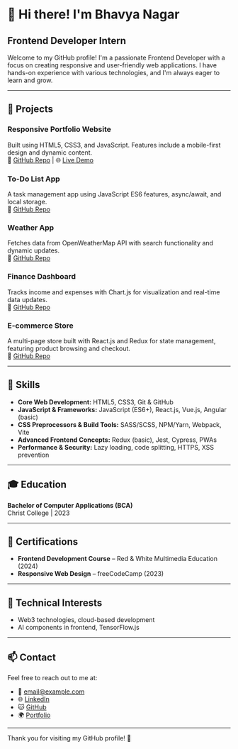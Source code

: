 # 👋 Hi there! I'm Bhavya Nagar

## Frontend Developer Intern

Welcome to my GitHub profile! I'm a passionate Frontend Developer with a focus on creating responsive and user-friendly web applications. I have hands-on experience with various technologies, and I'm always eager to learn and grow.

---

## 🚀 Projects

### **Responsive Portfolio Website**
Built using HTML5, CSS3, and JavaScript. Features include a mobile-first design and dynamic content.  
🔗 [GitHub Repo](https://github.com/example/portfolio) | 🌐 [Live Demo](https://example.com)

### **To-Do List App**
A task management app using JavaScript ES6 features, async/await, and local storage.  
🔗 [GitHub Repo](https://github.com/example/todo-app)

### **Weather App**
Fetches data from OpenWeatherMap API with search functionality and dynamic updates.  
🔗 [GitHub Repo](https://github.com/example/weather-app)

### **Finance Dashboard**
Tracks income and expenses with Chart.js for visualization and real-time data updates.  
🔗 [GitHub Repo](https://github.com/example/finance-dashboard)

### **E-commerce Store**
A multi-page store built with React.js and Redux for state management, featuring product browsing and checkout.  
🔗 [GitHub Repo](https://github.com/example/ecommerce-store)

---

## 🌟 Skills

- **Core Web Development:** HTML5, CSS3, Git & GitHub
- **JavaScript & Frameworks:** JavaScript (ES6+), React.js, Vue.js, Angular (basic)
- **CSS Preprocessors & Build Tools:** SASS/SCSS, NPM/Yarn, Webpack, Vite
- **Advanced Frontend Concepts:** Redux (basic), Jest, Cypress, PWAs
- **Performance & Security:** Lazy loading, code splitting, HTTPS, XSS prevention

---

## 🎓 Education

**Bachelor of Computer Applications (BCA)**  
Christ College | 2023

---

## 📜 Certifications

- **Frontend Development Course** – Red & White Multimedia Education (2024)
- **Responsive Web Design** – freeCodeCamp (2023)

---

## 💬 Technical Interests

- Web3 technologies, cloud-based development
- AI components in frontend, TensorFlow.js

---

## 📫 Contact

Feel free to reach out to me at:
- 📧 [email@example.com](mailto:email@bhavyanagarofficial@outlook.com)
- 🌐 [LinkedIn](https://linkedin.com/in/bhavyanagarofficial)
- 🐱 [GitHub](https://github.com/nagarbhavyaofficial)
- 🌍 [Portfolio](https://example.com)

---

Thank you for visiting my GitHub profile! 🚀

